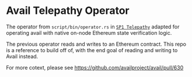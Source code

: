# Avail Telepathy Operator
The operator from `script/bin/operator.rs` in [`SP1 Telepathy`](https://github.com/succinctlabs/sp1-telepathy) adapted for operating avail with native on-node Ethereum state verification logic.

The previous operator reads and writes to an Ethereum contract. This repo is a reference to build off of, with the end goal of reading and writing to Avail instead.

For more cotext, please see https://github.com/availproject/avail/pull/630
